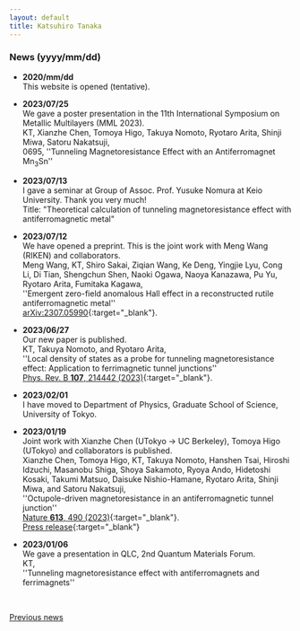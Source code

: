 ```yaml
---
layout: default
title: Katsuhiro Tanaka
---
```


### News (yyyy/mm/dd)
- **2020/mm/dd**   
  This website is opened (tentative).   

- **2023/07/25**  
  We gave a poster presentation in the 11th International Symposium on Metallic Multilayers (MML 2023).    
  KT, Xianzhe Chen, Tomoya Higo, Takuya Nomoto, Ryotaro Arita, Shinji Miwa, Satoru Nakatsuji,  
  0695, ''Tunneling Magnetoresistance Effect with an Antiferromagnet Mn<sub>3</sub>Sn''  

- **2023/07/13**  
  I gave a seminar at Group of Assoc. Prof. Yusuke Nomura at Keio University. Thank you very much!  
  Title: "Theoretical calculation of tunneling magnetoresistance effect with antiferromagnetic metal"  

- **2023/07/12**  
  We have opened a preprint. This is the joint work with Meng Wang (RIKEN) and collaborators.    
  Meng Wang, KT, Shiro Sakai, Ziqian Wang, Ke Deng, Yingjie Lyu, Cong Li, Di Tian, Shengchun Shen, Naoki Ogawa, Naoya Kanazawa, Pu Yu, Ryotaro Arita, Fumitaka Kagawa,  
  ''Emergent zero-field anomalous Hall effect in a reconstructed rutile antiferromagnetic metal''  
  [arXiv:2307.05990](https://arxiv.org/abs/2307.05990){:target="_blank"}.  

- **2023/06/27**  
  Our new paper is published.  
  KT, Takuya Nomoto, and Ryotaro Arita,  
  ''Local density of states as a probe for tunneling magnetoresistance effect: Application to ferrimagnetic tunnel junctions''  
  [Phys. Rev. B **107**, 214442 (2023)](https://journals.aps.org/prb/abstract/10.1103/PhysRevB.107.214442){:target="_blank"}.  

- **2023/02/01**  
  I have moved to Department of Physics, Graduate School of Science, University of Tokyo.  

- **2023/01/19**  
  Joint work with Xianzhe Chen (UTokyo → UC Berkeley), Tomoya Higo (UTokyo) and collaborators is published.  
  Xianzhe Chen, Tomoya Higo, KT, Takuya Nomoto, Hanshen Tsai, Hiroshi Idzuchi, Masanobu Shiga, Shoya Sakamoto, Ryoya Ando, Hidetoshi Kosaki, Takumi Matsuo, Daisuke Nishio-Hamane, Ryotaro Arita, Shinji Miwa, and Satoru Nakatsuji,  
  ''Octupole-driven magnetoresistance in an antiferromagnetic tunnel junction''  
  [Nature **613**, 490 (2023)](https://www.nature.com/articles/s41586-022-05463-w){:target="_blank"}.  
  [Press release](https://www.u-tokyo.ac.jp/focus/en/press/z0508_00273.html){:target="_blank"}  

- **2023/01/06**   
  We gave a presentation in QLC, 2nd Quantum Materials Forum.  
  KT,  
  ''Tunneling magnetoresistance effect with antiferromagnets and ferrimagnets''   

<br>

[Previous news](/en/prevnews_e.html)

